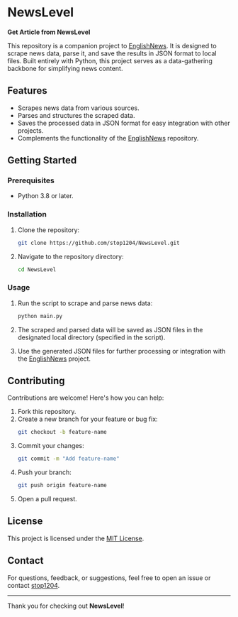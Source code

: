 
# NewsLevel

**Get Article from NewsLevel**

This repository is a companion project to [EnglishNews](https://github.com/stop1204/EnglishNews). It is designed to scrape news data, parse it, and save the results in JSON format to local files. Built entirely with Python, this project serves as a data-gathering backbone for simplifying news content.

## Features

- Scrapes news data from various sources.
- Parses and structures the scraped data.
- Saves the processed data in JSON format for easy integration with other projects.
- Complements the functionality of the [EnglishNews](https://github.com/stop1204/EnglishNews) repository.

## Getting Started

### Prerequisites

- Python 3.8 or later.

### Installation

1. Clone the repository:
   ```bash
   git clone https://github.com/stop1204/NewsLevel.git
   ```

2. Navigate to the repository directory:
   ```bash
   cd NewsLevel
   ```


### Usage

1. Run the script to scrape and parse news data:
   ```bash
   python main.py
   ```

2. The scraped and parsed data will be saved as JSON files in the designated local directory (specified in the script).

3. Use the generated JSON files for further processing or integration with the [EnglishNews](https://github.com/stop1204/EnglishNews) project.

## Contributing

Contributions are welcome! Here's how you can help:

1. Fork this repository.
2. Create a new branch for your feature or bug fix:
   ```bash
   git checkout -b feature-name
   ```
3. Commit your changes:
   ```bash
   git commit -m "Add feature-name"
   ```
4. Push your branch:
   ```bash
   git push origin feature-name
   ```
5. Open a pull request.

## License

This project is licensed under the [MIT License](LICENSE).

## Contact

For questions, feedback, or suggestions, feel free to open an issue or contact [stop1204](https://github.com/stop1204).

---

Thank you for checking out **NewsLevel**!
